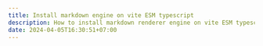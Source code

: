 ```yaml
---
title: Install markdown engine on vite ESM typescript
description: How to install markdown renderer engine on vite ESM typescript
date: 2024-04-05T16:30:51+07:00
---
```


